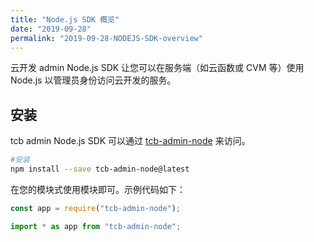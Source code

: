 ```yaml
---
title: "Node.js SDK 概览"
date: "2019-09-28"
permalink: "2019-09-28-NODEJS-SDK-overview"
---
```


云开发 admin Node.js SDK 让您可以在服务端（如云函数或 CVM 等）使用 Node.js 以管理员身份访问云开发的服务。

## 安装

tcb admin Node.js SDK 可以通过 [tcb-admin-node](https://github.com/TencentCloudBase/tcb-admin-node) 来访问。

```bash
#安装
npm install --save tcb-admin-node@latest
```

在您的模块式使用模块即可。示例代码如下：

```js
const app = require("tcb-admin-node");
```

```js
import * as app from "tcb-admin-node";
```
